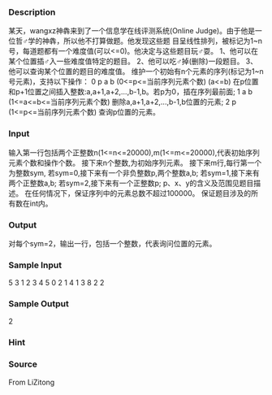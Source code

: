 
### Description

某天，wangxz神犇来到了一个信息学在线评测系统(Online Judge)。由于他是一位哲♂学的神犇，所以他不打算做题。他发现这些题
目呈线性排列，被标记为1~n号，每道题都有一个难度值(可以<=0)。他决定与这些题目玩♂耍。
1、他可以在某个位置插♂入一些难度值特定的题目。
2、他可以吃♂掉(删除)一段题目。
3、他可以查询某个位置的题目的难度值。
维护一个初始有n个元素的序列(标记为1~n号元素)，支持以下操作：
0 p a b (0<=p<=当前序列元素个数) (a<=b) 在p位置和p+1位置之间插入整数:a,a+1,a+2,...,b-1,b。若p为0，插在序列最前面;
1 a b (1<=a<=b<=当前序列元素个数) 删除a,a+1,a+2,...,b-1,b位置的元素;
2 p (1<=p<=当前序列元素个数) 查询p位置的元素。

### Input
输入第一行包括两个正整数n(1<=n<=20000),m(1<=m<=20000),代表初始序列元素个数和操作个数。
接下来n个整数,为初始序列元素。
接下来m行,每行第一个为整数sym,
若sym=0,接下来有一个非负整数p,两个整数a,b;
若sym=1,接下来有两个正整数a,b;
若sym=2,接下来有一个正整数p;
p、x、y的含义及范围见题目描述。
在任何情况下，保证序列中的元素总数不超过100000。
保证题目涉及的所有数在int内。
### Output
对每个sym=2，输出一行，包括一个整数，代表询问位置的元素。
### Sample Input
5 3
1 2 3 4 5
0 2 1 4
1 3 8
2 2

### Sample Output
2
### Hint

### Source
From LiZitong